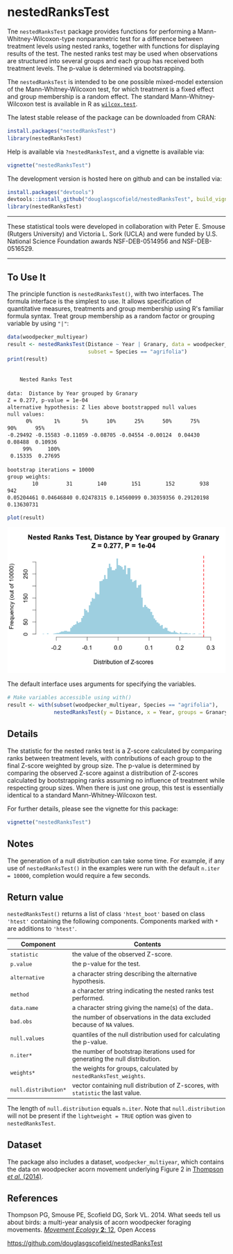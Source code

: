 nestedRanksTest
===============

Tne `nestedRanksTest` package provides functions for performing a
Mann-Whitney-Wilcoxon-type nonparametric test for a difference between
treatment levels using nested ranks, together with functions for displaying
results of the test.  The nested ranks test may be used when observations are
structured into several groups and each group has received both treatment
levels.  The p-value is determined via bootstrapping.

The `nestedRanksTest` is intended to be one possible mixed-model extension of
the Mann-Whitney-Wilcoxon test, for which treatment is a fixed effect and group
membership is a random effect.  The standard Mann-Whitney-Wilcoxon test is
available in R as [`wilcox.test`][wilcox].

[wilcox]: https://stat.ethz.ch/R-manual/R-patched/library/stats/html/wilcox.test.html

The latest stable release of the package can be downloaded from CRAN:

```R
install.packages("nestedRanksTest")
library(nestedRanksTest)
```

Help is available via `?nestedRanksTest`, and a vignette is available via:

```R
vignette("nestedRanksTest")
```

The development version is hosted here on github and can be installed via:

```R
install.packages("devtools")
devtools::install_github("douglasgscofield/nestedRanksTest", build_vignettes = TRUE)
library(nestedRanksTest)
```

* * *
These statistical tools were developed in collaboration with Peter E.
Smouse (Rutgers University) and Victoria L. Sork (UCLA) and were funded by
U.S. National Science Foundation awards NSF-DEB-0514956 and
NSF-DEB-0516529.
* * *


To Use It
---------

The principle function is `nestedRanksTest()`, with two interfaces.  The
formula interface is the simplest to use. It allows specification of 
quantitative measures, treatments and group membership using R's familiar
formula syntax.  Treat group membership as a random factor or
grouping variable by using `"|"`:

```R
data(woodpecker_multiyear)
result <- nestedRanksTest(Distance ~ Year | Granary, data = woodpecker_multiyear,
                          subset = Species == "agrifolia")
print(result)
```

~~~~

	Nested Ranks Test

data:  Distance by Year grouped by Granary
Z = 0.277, p-value = 1e-04
alternative hypothesis: Z lies above bootstrapped null values
null values:
      0%       1%       5%      10%      25%      50%      75%      90%      95%
-0.29492 -0.15583 -0.11059 -0.08705 -0.04554 -0.00124  0.04430  0.08488  0.10936
     99%     100% 
 0.15335  0.27695 

bootstrap iterations = 10000 
group weights:
        10         31        140        151        152        938        942 
0.05204461 0.04646840 0.02478315 0.14560099 0.30359356 0.29120198 0.13630731 
~~~~

```R
plot(result)
```
![nestedRanksTest plot example](example_plot.png "nestedRanksTest plot example")


The default interface uses arguments for specifying the variables.

```R
# Make variables accessible using with()
result <- with(subset(woodpecker_multiyear, Species == "agrifolia"),
               nestedRanksTest(y = Distance, x = Year, groups = Granary))
```

Details
-------

The statistic for the nested ranks test is a Z-score calculated by comparing
ranks between treatment levels, with contributions of each group to the final
Z-score weighted by group size.  The p-value is determined by comparing the
observed Z-score against a distribution of Z-scores calculated by bootstrapping
ranks assuming no influence of treatment while respecting group sizes. When
there is just one group, this test is essentially identical to a standard
Mann-Whitney-Wilcoxon test.

For further details, please see the vignette for this package:

```R
vignette("nestedRanksTest")
```

Notes
-----

The generation of a null distribution can take some time.  For example,
if any use of `nestedRanksTest()` in the examples were run with the default 
`n.iter = 10000`, completion would require a few seconds.

Return value
------------

`nestedRanksTest()` returns a list of class `'htest_boot'` based on class
`'htest'` containing the following components.  Components marked with `*`
are additions to `'htest'`.


Component |  Contents
----------|----------
`statistic` | the value of the observed Z-score.
`p.value` | the p-value for the test.
`alternative` | a character string describing the alternative hypothesis.
`method` | a character string indicating the nested ranks test performed.
`data.name` | a character string giving the name(s) of the data..
`bad.obs` | the number of observations in the data excluded because of `NA` values.
`null.values` | quantiles of the null distribution used for calculating the p-value.
`n.iter*` | the number of bootstrap iterations used for generating the null distribution.
`weights*` | the weights for groups, calculated by `nestedRanksTest_weights`.
`null.distribution*` | vector containing null distribution of Z-scores, with `statistic` the last value.

The length of `null.distribution` equals `n.iter`.  Note that
`null.distribution` will not be present if the `lightweight = TRUE` option was
given to `nestedRanksTest`.


Dataset
-------

The package also includes a dataset, `woodpecker_multiyear`, which contains the
data on woodpecker acorn movement underlying Figure 2 in [Thompson _et al._
(2014)](#Thompson2014).


References
----------

<a name="Thompson2014">Thompson PG, Smouse PE, Scofield DG, Sork VL</a>.  2014.
What seeds tell us about birds: a multi-year analysis of acorn woodpecker
foraging movements.  [_Movement Ecology_ **2**: 12](http://www.movementecologyjournal.com/content/2/1/12),
Open Access

<https://github.com/douglasgscofield/nestedRanksTest>

